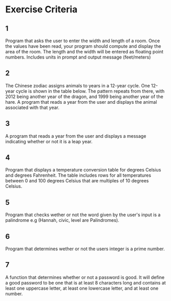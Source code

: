 # Exercise Criteria

## 1
Program that asks the user to enter the width and length of a room. Once the values have been read, your program should compute and display the area of the room. The length and the width will be entered as floating point numbers. Includes units in prompt and output message (feet/meters)

## 2
The Chinese zodiac assigns animals to years in a 12-year cycle. One 12-year cycle is shown in the table below. The pattern repeats from there, with 2012 being another year of the dragon, and 1999 being another year of the hare. A program that reads a year from the user and displays the animal associated with that year.

## 3
A program that reads a year from the user and displays a message indicating whether or not it is a leap year.

## 4
Program that displays a temperature conversion table for degrees Celsius and degrees Fahrenheit. The table includes rows for all temperatures between 0 and 100 degrees Celsius that are multiples of 10 degrees Celsius.

## 5
Program that checks wether or not the word given by the user's input is a palindrome e.g (Hannah, civic, level are Palindromes).

## 6
Program that determines wether or not the users integer is a prime number.

## 7 
A function that determines whether or not a password is good. It will define a good password to be one that is at least 8 characters long and contains at least one uppercase letter, at least one lowercase letter, and at least one number.